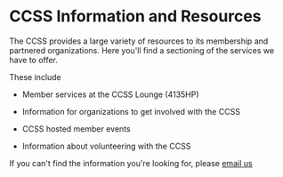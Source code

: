 <h1>CCSS Information and Resources</h1>

The CCSS provides a large variety of resources to its membership and partnered
organizations. Here you'll find a sectioning of the services we have to offer.

These include

  - Member services at the CCSS Lounge (4135HP)

  - Information for organizations to get involved with the CCSS

  - CCSS hosted member events

  - Information about volunteering with the CCSS

If you can't find the information you're looking for, please [email
us](mailto:info@ccss.carleton.ca)
